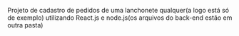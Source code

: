 Projeto de cadastro de pedidos de uma lanchonete qualquer(a logo está só de exemplo) utilizando React.js e node.js(os arquivos do back-end estão em outra pasta)
